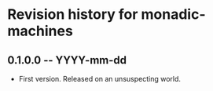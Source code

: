 # Revision history for monadic-machines

## 0.1.0.0 -- YYYY-mm-dd

* First version. Released on an unsuspecting world.
